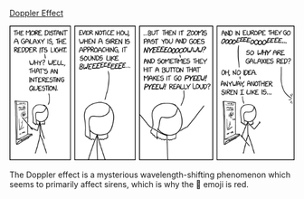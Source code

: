 [Doppler Effect](https://xkcd.com/2926)

![Doppler Effect](./random_comic.png)

The Doppler effect is a mysterious wavelength-shifting phenomenon which seems to primarily affect sirens, which is why the 🚨 emoji is red.

